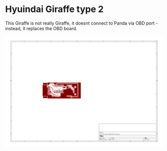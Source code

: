 # Hyuindai Giraffe type 2


This Giraffe is not really Giraffe, it doesnt connect to Panda via OBD port - instead, it replaces the OBD board.


![svg of copper](./HyindaiGiraffePCB-F.Cu.svg)
